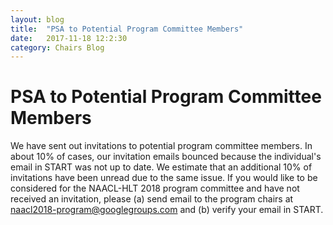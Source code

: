 ```yaml
---
layout: blog
title:  "PSA to Potential Program Committee Members"
date:   2017-11-18 12:2:30
category: Chairs Blog
---
```

PSA to Potential Program Committee Members
==========================================

We have sent out invitations to potential program committee members. In about 10% of cases, our invitation emails bounced because the individual's email in START was not up to date. We estimate that an additional 10% of invitations have been unread due to the same issue. If you would like to be considered for the NAACL-HLT 2018 program committee and have not received an invitation, please (a) send email to the program chairs at [naacl2018-program@googlegroups.com](naacl2018-program@googlegroups.com) and (b) verify your email in START.